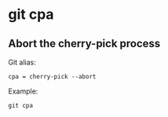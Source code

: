 # git cpa

## Abort the cherry-pick process

Git alias:

```git
cpa = cherry-pick --abort
```

Example:

```shell
git cpa
```
